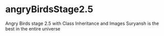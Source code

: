 # angryBirdsStage2.5
Angry Birds stage 2.5 with Class Inheritance and Images
Suryansh is the best in the entire universe